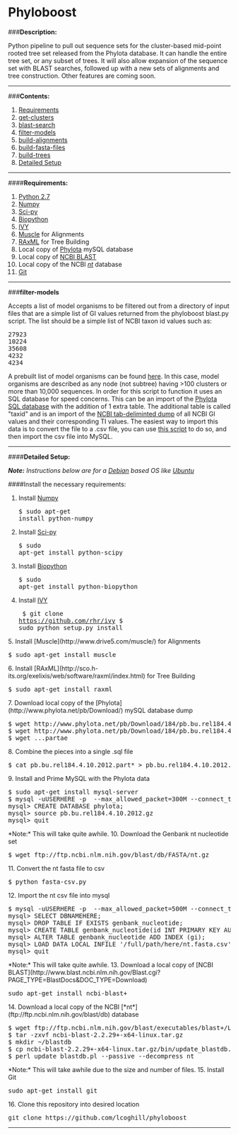 Phyloboost
==========

###**Description:**

Python pipeline to pull out sequence sets for the cluster-based mid-point rooted tree set released from the Phylota database. It can handle the entire tree set, or any subset of trees. It will also allow expansion of the sequence set with BLAST searches, followed up with a new sets of alignments and tree construction. Other features are coming soon.

***

###**Contents:**
1. <a href="#requirements">Requirements</a>
2. <a href="#get-clusters">get-clusters</a>
3. <a href="#blast-search">blast-search</a>
4. <a href="#filter-models">filter-models</a>
5. <a href="#alignment">build-alignments</a>
6. <a href="#build-fasta">build-fasta-files</a>
7. <a href="#build-trees">build-trees</a>
8. <a href="#detailed-setup">Detailed Setup</a>

***

<a name="requirements"></a>
####**Requirements:**


1. [Python 2.7](http://www.python.org)
2. [Numpy](http://www.numpy.org)
3. [Sci-py](http://www.scipy.org)
4. [Biopython](http://www.biopython.org/wiki/Main_Page)
5. [IVY](http://www.reelab.net/home/software/ivy/)
6. [Muscle](http://www.drive5.com/muscle/) for Alignments
7. [RAxML](http://sco.h-its.org/exelixis/web/software/raxml/index.html) for Tree Building
8. Local copy of [Phylota](http://www.phylota.net/pb/Download/) mySQL database
9. Local copy of [NCBI BLAST](http://www.blast.ncbi.nlm.nih.gov/Blast.cgi?PAGE_TYPE=BlastDocs&DOC_TYPE=Download) 
10. Local copy of the NCBI [*nt*](ftp.ncbi.nlm.nih.gov/blast/db) database
11. [Git]()

***
###**filter-models**

Accepts a list of model organisms to be filtered out from a directory of input files that are a simple list of GI values returned from the phyloboost blast.py script. The list should be a simple list of NCBI taxon id values such as:

<pre>
27923
10224
35608
4232
4234
</pre>

A prebuilt list of model organisms can be found [here](http://figshare.com/articles/model_organisms_txt/1000716). In this case, model organisms are described as any node (not subtree) having >100 clusters or more than 10,000 sequences. In order for this script to function it uses an SQL database for speed concerns. This can be an import of the [Phylota SQL database]() with the addition of 1 extra table. The additional table is called "taxid" and is an import of the [NCBI tab-deliminted dump]() of all NCBI GI values and their corresponding TI values. The easiest way to import this data is to convert the file to a .csv file, you can use [this script]() to do so, and then import the csv file into MySQL.   

***
<a name="detailed-setup"></a>
####**Detailed Setup:**

<i>**Note:** Instructions below are for a [Debian](http://www.debian.org) based OS like [Ubuntu](http://www.ubuntu.com)</i>

####Install the necessary requirements:

1. Install [Numpy](http://www.numpy.org) <pre>$ sudo apt-get install python-numpy</pre>
2. Install [Sci-py](http://www.scipy.org) <pre>$ sudo apt-get install python-scipy</pre>
3. Install [Biopython](http://www.biopython.org/wiki/Main_Page) <pre>$ sudo apt-get install python-biopython</pre>
4. Install [IVY](http://www.reelab.net/home/software/ivy/)<pre>
$ git clone https://github.com/rhr/ivy
$ sudo python setup.py install
</pre>
5. Install [Muscle](http://www.drive5.com/muscle/) for Alignments <pre>$ sudo apt-get install muscle</pre>
6. Install [RAxML](http://sco.h-its.org/exelixis/web/software/raxml/index.html) for Tree Building <pre>$ sudo apt-get install raxml</pre>
7. Download local copy of the [Phylota](http://www.phylota.net/pb/Download/) mySQL database dump <pre>$ wget http://www.phylota.net/pb/Download/184/pb.bu.rel184.4.10.2012.partaa
$ wget http://www.phylota.net/pb/Download/184/pb.bu.rel184.4.10.2012.partab
$ wget ...partae
</pre>
8. Combine the pieces into a single .sql file<pre>$ cat pb.bu.rel184.4.10.2012.part* > pb.bu.rel184.4.10.2012.gz</pre>
9. Install and Prime MySQL with the Phylota data<pre>
$ sudo apt-get install mysql-server
$ mysql -uUSERHERE -p  --max_allowed_packet=300M --connect_timeout=6000
mysql> CREATE DATABASE phylota;
mysql> source pb.bu.rel184.4.10.2012.gz
mysql> quit
</pre>
*Note:* This will take quite awhile.
10. Download the Genbank nt nucleotide set<pre>
$ wget ftp://ftp.ncbi.nlm.nih.gov/blast/db/FASTA/nt.gz</pre>
11. Convert the nt fasta file to csv<pre>
$ python fasta-csv.py</pre>
12. Import the nt csv file into mysql<pre>
$ mysql -uUSERHERE -p  --max_allowed_packet=500M --connect_timeout=6000 --local-infile=1
mysql> SELECT DBNAMEHERE;
mysql> DROP TABLE IF EXISTS genbank_nucleotide;
mysql> CREATE TABLE genbank_nucleotide(id INT PRIMARY KEY AUTO_INCREMENT, gi INT(20), accession VARCHAR(25), sequence LONGTEXT) ENGINE=MyISAM DEFAULT CHARSET=latin1 AUTO_INCREMENT=1;
mysql> ALTER TABLE genbank_nucleotide ADD INDEX (gi);
mysql> LOAD DATA LOCAL INFILE '/full/path/here/nt.fasta.csv' INTO TABLE genbank_nucleotide FIELDS TERMINATED BY ',' lines terminated by '\n' (gi, accession, sequence);
mysql> quit
</pre>
*Note:* This will take quite awhile.
13. Download a local copy of [NCBI BLAST](http://www.blast.ncbi.nlm.nih.gov/Blast.cgi?PAGE_TYPE=BlastDocs&DOC_TYPE=Download)<pre>sudo apt-get install ncbi-blast+</pre>  
14. Download a local copy of the NCBI [*nt*](ftp://ftp.ncbi.nlm.nih.gov/blast/db) database <pre>
$ wget ftp://ftp.ncbi.nlm.nih.gov/blast/executables/blast+/LATEST/ncbi-blast-2.2.29+-x64-linux.tar.gz
$ tar -zxvf ncbi-blast-2.2.29+-x64-linux.tar.gz
$ mkdir ~/blastdb
$ cp ncbi-blast-2.2.29+-x64-linux.tar.gz/bin/update_blastdb.pl ~/blastdb
$ perl update_blastdb.pl --passive --decompress nt
</pre>
*Note:* This will take awhile due to the size and number of files.
15. Install Git <pre>sudo apt-get install git</pre>
16. Clone this repository into desired location <pre>git clone https://github.com/lcoghill/phyloboost</pre>

***


